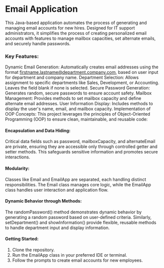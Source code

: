 # Email Application
This Java-based application automates the process of generating and managing email accounts for new hires. Designed for IT support administrators, it simplifies the process of creating personalized email accounts with features to manage mailbox capacities, set alternate emails, and securely handle passwords.

<h3>Key Features: </h3>

Dynamic Email Generation: Automatically creates email addresses using the format firstname.lastname@department.company.com, based on user input for department and company name.
Department Selection: Allows assignment to specific departments like Sales, Development, or Accounting. Leaves the field blank if none is selected.
Secure Password Generation: Generates random, secure passwords to ensure account safety.
Mailbox Management: Provides methods to set mailbox capacity and define alternate email addresses.
User Information Display: Includes methods to display the user's name, email, and mailbox capacity.
Implementation of OOP Concepts:
This project leverages the principles of Object-Oriented Programming (OOP) to ensure clean, maintainable, and reusable code:

<h4>Encapsulation and Data Hiding: </h4>
Critical data fields such as password, mailboxCapacity, and alternateEmail are private, ensuring they are accessible only through controlled getter and setter methods. This safeguards sensitive information and promotes secure interactions.

<h4>Modularity: </h4>
Classes like Email and EmailApp are separated, each handling distinct responsibilities. The Email class manages core logic, while the EmailApp class handles user interaction and application flow.

<h4>Dynamic Behavior through Methods:</h4>
The randomPassword() method demonstrates dynamic behavior by generating a random password based on user-defined criteria. Similarly, setDepartment() and showInformation() provide flexible, reusable methods to handle department input and display information.

<h4>Getting Started:</h4>

1. Clone the repository.
2. Run the EmailApp class in your preferred IDE or terminal.
3. Follow the prompts to create email accounts for new employees.
